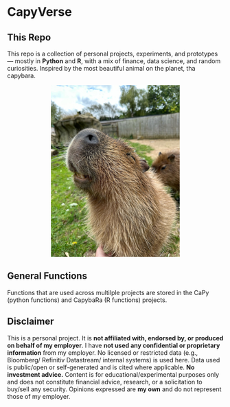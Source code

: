 # CapyVerse

## This Repo
This repo is a collection of personal projects, 
experiments, and prototypes — mostly in **Python** 
and **R**, with a mix of finance, data science, and random 
curiosities. Inspired by the most beautiful animal on the
planet, tha capybara.

<p align="center">
  <img src="assets/CapyPic.jpeg" alt="Capybara Mascot" width="300"/>
</p>

## General Functions

Functions that are used across multilple projects are stored in the 
CaPy (python functions) and CapybaRa (R functions) projects.

## Disclaimer

This is a personal project. It is **not affiliated with, endorsed by, 
or produced on behalf of my employer**.
I have **not used any confidential or proprietary information** from my
employer. No licensed or restricted data (e.g., Bloomberg/ Refinitiv 
Datastream/ internal systems) is used here. Data used is public/open
or self-generated and is cited where applicable.
**No investment advice.** Content is for educational/experimental 
purposes only and does not constitute financial advice, research, 
or a solicitation to buy/sell any security.
Opinions expressed are **my own** and do not represent those of my employer.
